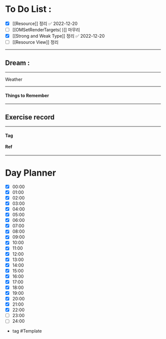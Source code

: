 # To Do List :

- [x] [[Resource]] 정리 ✅ 2022-12-20
- [ ] [[OMSetRenderTargets( )]] 마무리
- [x] [[Strong and Weak Type]] 정리 ✅ 2022-12-20
- [ ] [[Resource View]] 정리
---

## Dream :

---

Weather

---

#### Things to Remember

---

## Exercise record
---

#### Tag

#### Ref

---

# Day Planner

- [x] 00:00 
- [x] 01:00 
- [x] 02:00 
- [x] 03:00 
- [x] 04:00 
- [x] 05:00 
- [x] 06:00 
- [x] 07:00 
- [x] 08:00 
- [x] 09:00 
- [x] 10:00 
- [x] 11:00 
- [x] 12:00 
- [x] 13:00 
- [x] 14:00 
- [x] 15:00 
- [x] 16:00 
- [x] 17:00 
- [x] 18:00 
- [x] 19:00 
- [x] 20:00 
- [x] 21:00 
- [x] 22:00 
- [ ] 23:00 
- [ ] 24:00 

- tag
#Template